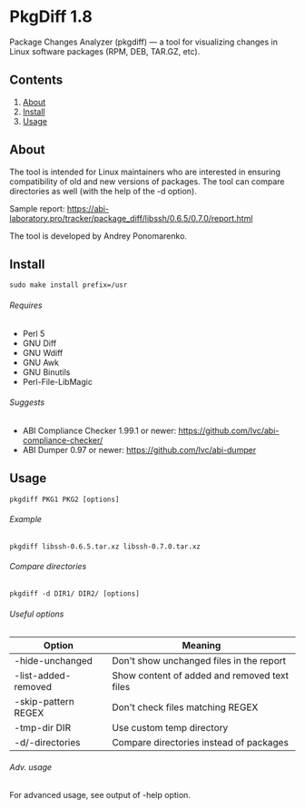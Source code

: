 PkgDiff 1.8
===========

Package Changes Analyzer (pkgdiff) — a tool for visualizing changes in Linux software packages (RPM, DEB, TAR.GZ, etc).

Contents
--------

1. [ About   ](#about)
2. [ Install ](#install)
3. [ Usage   ](#usage)

About
-----

The tool is intended for Linux maintainers who are interested in ensuring compatibility of old and new versions of packages. The tool can compare directories as well (with the help of the -d option).

Sample report: https://abi-laboratory.pro/tracker/package_diff/libssh/0.6.5/0.7.0/report.html

The tool is developed by Andrey Ponomarenko.

Install
-------

    sudo make install prefix=/usr

###### Requires

* Perl 5
* GNU Diff
* GNU Wdiff
* GNU Awk
* GNU Binutils
* Perl-File-LibMagic

###### Suggests

* ABI Compliance Checker 1.99.1 or newer: https://github.com/lvc/abi-compliance-checker/
* ABI Dumper 0.97 or newer: https://github.com/lvc/abi-dumper

Usage
-----

    pkgdiff PKG1 PKG2 [options]

###### Example

    pkgdiff libssh-0.6.5.tar.xz libssh-0.7.0.tar.xz

###### Compare directories

    pkgdiff -d DIR1/ DIR2/ [options]

###### Useful options

| Option              | Meaning                                      |
|---------------------|----------------------------------------------|
| -hide-unchanged     | Don't show unchanged files in the report     |
| -list-added-removed | Show content of added and removed text files |
| -skip-pattern REGEX | Don't check files matching REGEX             |
| -tmp-dir DIR        | Use custom temp directory                    |
| -d/-directories     | Compare directories instead of packages      |

###### Adv. usage

For advanced usage, see output of -help option.

